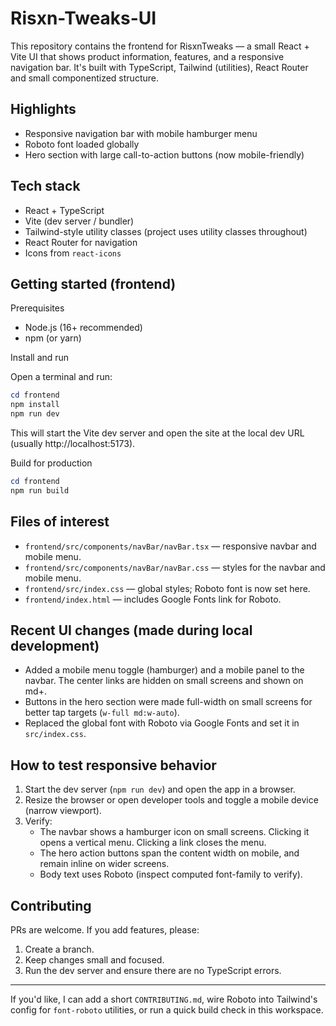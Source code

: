 # Risxn-Tweaks-UI

This repository contains the frontend for RisxnTweaks — a small React + Vite UI that shows product information, features, and a responsive navigation bar. It's built with TypeScript, Tailwind (utilities), React Router and small componentized structure.

## Highlights
- Responsive navigation bar with mobile hamburger menu
- Roboto font loaded globally
- Hero section with large call-to-action buttons (now mobile-friendly)

## Tech stack
- React + TypeScript
- Vite (dev server / bundler)
- Tailwind-style utility classes (project uses utility classes throughout)
- React Router for navigation
- Icons from `react-icons`

## Getting started (frontend)

Prerequisites
- Node.js (16+ recommended)
- npm (or yarn)

Install and run

Open a terminal and run:

```powershell
cd frontend
npm install
npm run dev
```

This will start the Vite dev server and open the site at the local dev URL (usually http://localhost:5173).

Build for production

```powershell
cd frontend
npm run build
```

## Files of interest
- `frontend/src/components/navBar/navBar.tsx` — responsive navbar and mobile menu.
- `frontend/src/components/navBar/navBar.css` — styles for the navbar and mobile menu.
- `frontend/src/index.css` — global styles; Roboto font is now set here.
- `frontend/index.html` — includes Google Fonts link for Roboto.

## Recent UI changes (made during local development)
- Added a mobile menu toggle (hamburger) and a mobile panel to the navbar. The center links are hidden on small screens and shown on md+.
- Buttons in the hero section were made full-width on small screens for better tap targets (`w-full md:w-auto`).
- Replaced the global font with Roboto via Google Fonts and set it in `src/index.css`.

## How to test responsive behavior

1. Start the dev server (`npm run dev`) and open the app in a browser.
2. Resize the browser or open developer tools and toggle a mobile device (narrow viewport).
3. Verify:
   - The navbar shows a hamburger icon on small screens. Clicking it opens a vertical menu. Clicking a link closes the menu.
   - The hero action buttons span the content width on mobile, and remain inline on wider screens.
   - Body text uses Roboto (inspect computed font-family to verify).

## Contributing
PRs are welcome. If you add features, please:

1. Create a branch.
2. Keep changes small and focused.
3. Run the dev server and ensure there are no TypeScript errors.


---
If you'd like, I can add a short `CONTRIBUTING.md`, wire Roboto into Tailwind's config for `font-roboto` utilities, or run a quick build check in this workspace.
